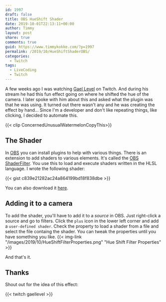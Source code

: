 ```yaml
---
id: 1997
draft: false
title: OBS HueShift Shader
date: 2019-10-01T22:13:11+00:00
author: Timmy
layout: post
share: true
comments: true
guid: https://www.timmykokke.com/?p=1997
permalink: /2019/10/HueShiftShaderOBS/
categories:
  - Twitch
tags:
  - LiveCoding
  - Twitch
---
```


A few weeks ago I was watching [Gael Level](https://www.twitch.tv/Geallevel) on Twitch. And during his stream he had this fun effect going on where he shifted the hue of the camera. I later spoke with him about this and asked what the plugin was that he was using. It turned out there wasn't any and he was creating the effect by hand... Since I'm a developer and don't like repeating things, like clicking, I decided to automate this.

<!--  Intro -->
{{< clip ConcernedUnusualWatermelonCopyThis>}}
## The Shader

In [OBS](https://obsproject.com/) you can install plugins to help with various things. There is an extension to add shaders to various elements. It's called the [OBS ShaderFilter](https://github.com/nleseul/obs-shaderfilter). You use this to load and execute shaders written in the HLSL language. I wrote the following shader:

{{< gist c839e21282ac24a864199bd18f838dbe >}}

You can also download it [here](/media/hue-shift.shader).

## Adding it to a camera

To add the shader, you'll have to add it to a _source_ in OBS. Just right-click a source and go to filters. Click the `plus` icon in the lower left corner and add a `user-defined shader`. Check the property to load a shader from a file and select the file containg the shader. You can tweak the properties until you have something you like.
{{< img-link "/images/2019/10/HueShiftFilterProperties.png" "Hue Shift Filter Properties" >}}

And that's it.

## Thanks

Shout out for the idea of this effect:

{{< twitch gaellevel >}}
